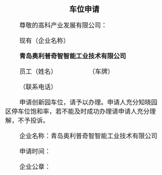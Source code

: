 <div style="text-align: center; font-size: 24px; font-weight: bold;">
车位申请
</div>


<div style="font-size: 20px;">

&nbsp;&nbsp;&nbsp;&nbsp;&nbsp;&nbsp;&nbsp;&nbsp;尊敬的高科产业发展有限公司：

&nbsp;&nbsp;&nbsp;&nbsp;&nbsp;&nbsp;&nbsp;&nbsp;现有（企业名称）

&nbsp;&nbsp;&nbsp;&nbsp;&nbsp;&nbsp;&nbsp;&nbsp;**青岛奥利普奇智智能工业技术有限公司**


&nbsp;&nbsp;&nbsp;&nbsp;&nbsp;&nbsp;&nbsp;&nbsp;员工（姓名）&nbsp;&nbsp;&nbsp;&nbsp;&nbsp;&nbsp;&nbsp;&nbsp;&nbsp;&nbsp;&nbsp;&nbsp;&nbsp;&nbsp;&nbsp;&nbsp;&nbsp; （车牌）&nbsp;&nbsp;&nbsp;&nbsp;&nbsp;&nbsp;&nbsp;&nbsp;&nbsp;&nbsp;&nbsp;&nbsp;&nbsp;&nbsp;&nbsp;&nbsp;&nbsp;

&nbsp;&nbsp;&nbsp;&nbsp;&nbsp;&nbsp;&nbsp;&nbsp;（联系电话）&nbsp;&nbsp;&nbsp;&nbsp;&nbsp;&nbsp;&nbsp;&nbsp;&nbsp;&nbsp;&nbsp;&nbsp;&nbsp;&nbsp;&nbsp;&nbsp;&nbsp;

&nbsp;&nbsp;&nbsp;&nbsp;&nbsp;&nbsp;&nbsp;&nbsp;申请创新园车位，请予以办理。申请人充分知晓园区停车位饱和率，若不能及时成功办理请申请人充分理解，不予投诉。



&nbsp;&nbsp;&nbsp;&nbsp;&nbsp;&nbsp;&nbsp;&nbsp;企业名称：青岛奥利普奇智智能工业技术有限公司

&nbsp;&nbsp;&nbsp;&nbsp;&nbsp;&nbsp;&nbsp;&nbsp;申请时间：&nbsp;&nbsp;&nbsp;&nbsp;&nbsp;&nbsp;&nbsp;&nbsp;&nbsp;&nbsp;&nbsp;&nbsp;&nbsp;&nbsp;&nbsp;&nbsp;&nbsp;


&nbsp;&nbsp;&nbsp;&nbsp;&nbsp;&nbsp;&nbsp;&nbsp;企业公章：&nbsp;&nbsp;&nbsp;&nbsp;&nbsp;&nbsp;&nbsp;&nbsp;&nbsp;&nbsp;&nbsp;&nbsp;&nbsp;&nbsp;&nbsp;&nbsp;&nbsp;

</div>





